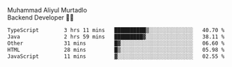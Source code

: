 Muhammad Aliyul Murtadlo
<br>
Backend Developer 👨‍💻
<br>
<!--START_SECTION:waka-->

```txt
TypeScript        3 hrs 11 mins   ██████████▒░░░░░░░░░░░░░░   40.70 %
Java              2 hrs 59 mins   █████████▓░░░░░░░░░░░░░░░   38.11 %
Other             31 mins         █▓░░░░░░░░░░░░░░░░░░░░░░░   06.60 %
HTML              28 mins         █▒░░░░░░░░░░░░░░░░░░░░░░░   05.98 %
JavaScript        11 mins         ▓░░░░░░░░░░░░░░░░░░░░░░░░   02.55 %
```

<!--END_SECTION:waka-->
